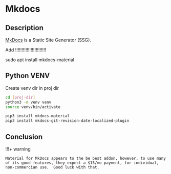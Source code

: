 # Mkdocs

## Description

[MkDocs](https://www.mkdocs.org) is  a Static Site Generator (SSG).



Add !!!!!!!!!!!!!!!!!!!!!!!!

sudo apt install mkdocs-material

## Python VENV

Create venv dir in proj dir

```bash
cd [proj-dir]
python3 -m venv venv
source venv/bin/activate
```

```bash
pip3 install mkdocs-material
pip3 install mkdocs-git-revision-date-localized-plugin
```

## Conclusion

!!!+ warning

    Material for MkDocs appears to the be best addon, however, to use many of its good features, they expect a $15/mo payment, for individual, non-commercian use.  Good luck with that.  


